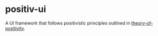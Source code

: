 # positiv-ui
A UI framework that follows positivistic principles outlined in <a href="//github.com/johans-work/theory-of-positivity">theory-of-positivity</a>.
